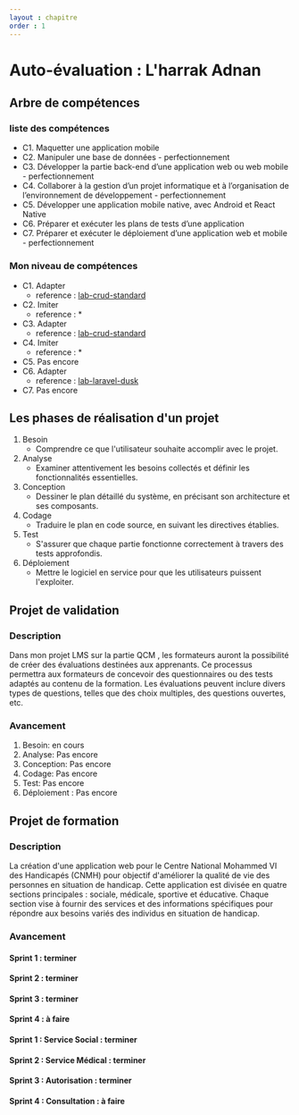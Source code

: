 ```yaml
---
layout : chapitre
order : 1
---
```

# Auto-évaluation : L'harrak Adnan

## Arbre de compétences
### liste des compétences
- C1. Maquetter une application mobile
- C2. Manipuler une base de données - perfectionnement
- C3. Développer la partie back-end d’une application web ou web mobile - perfectionnement
- C4. Collaborer à la gestion d’un projet informatique et à l’organisation de l’environnement de développement - perfectionnement
- C5. Développer une application mobile native, avec Android et React Native
- C6. Préparer et exécuter les plans de tests d’une application
- C7. Préparer et exécuter le déploiement d’une application web et mobile - perfectionnement
### Mon niveau de compétences
<!-- TODO : Mon niveau (Imiter,Adapter,Transposer) à chaque compétences -->
- C1. Adapter
    - reference : [lab-crud-standard](https://github.com/ADNANLH/lab-crud-standard.git)
- C2. Imiter
    - reference : *
- C3. Adapter
    - reference : [lab-crud-standard](https://github.com/ADNANLH/lab-crud-standard.git)
- C4. Imiter
    - reference : *
- C5. Pas encore
- C6. Adapter
    - reference : [lab-laravel-dusk](https://github.com/ADNANLH/lab_laravel_dusk.git)
- C7. Pas encore
## Les phases de réalisation d'un projet 

<!-- Donnez une description de chaque phase dnas un seul phrase -->

1. Besoin
    - Comprendre ce que l'utilisateur souhaite accomplir avec le projet.
2. Analyse
    - Examiner attentivement les besoins collectés et définir les fonctionnalités essentielles.
3. Conception
    - Dessiner le plan détaillé du système, en précisant son architecture et ses composants.
4. Codage
    - Traduire le plan en code source, en suivant les directives établies.
5. Test
    - S'assurer que chaque partie fonctionne correctement à travers des tests approfondis.
6. Déploiement 
    - Mettre le logiciel en service pour que les utilisateurs puissent l'exploiter.

## Projet de validation
### Description
Dans mon projet LMS sur la partie QCM , les formateurs auront la possibilité de créer des évaluations destinées aux apprenants. Ce processus permettra aux formateurs de concevoir des questionnaires ou des tests adaptés au contenu de la formation. Les évaluations peuvent inclure divers types de questions, telles que des choix multiples, des questions ouvertes, etc.
### Avancement
1. Besoin: en cours
2. Analyse: Pas encore
3. Conception: Pas encore
4. Codage: Pas encore
5. Test: Pas encore
6. Déploiement : Pas encore


## Projet de formation

### Description
La création d'une application web pour le Centre National Mohammed VI des Handicapés (CNMH) pour objectif d'améliorer la qualité de vie des personnes en situation de handicap. Cette application est divisée en quatre sections principales : sociale, médicale, sportive et éducative. Chaque section vise à fournir des services et des informations spécifiques pour répondre aux besoins variés des individus en situation de handicap.

### Avancement
#### Sprint 1 : terminer
#### Sprint 2 : terminer
#### Sprint 3 : terminer  
#### Sprint 4 : à faire

<!-- Donnez l'état de chaque phase de développement de chaque sprint -->
#### Sprint 1 : Service Social : terminer
#### Sprint 2 : Service Médical : terminer
#### Sprint 3 : Autorisation : terminer 
#### Sprint 4 : Consultation : à faire